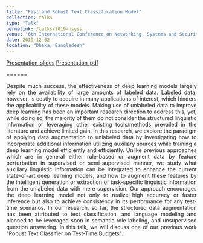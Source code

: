 ```yaml
---
title: "Fast and Robust Text Classification Model"
collection: talks
type: "Talk"
permalink: /talks/2019-nsyss
venue: "6th International Conference on Networking, Systems and Security (NSysS)"
date: 2019-12-02
location: "Dhaka, Bangladesh"
---
```


[Presentation-slides](https://drive.google.com/file/d/1c8QiTuKihpX6iheBiGuh3AHj_P-YSeKC/view?usp=sharing)
[Presentation-pdf](https://docs.google.com/presentation/d/1t0RnR9CDVZdphlaDvgduosflvLKvB8Ji/edit?usp=sharing&ouid=109501306155809246755&rtpof=true&sd=true)

======

<p align="justify">
Despite much success, the effectiveness of deep learning models largely rely on the availability of large amounts of labeled data. Labeled data, however, is costly to acquire in many applications of interest, which hinders the applicability of these models. Making use of unlabeled data to improve deep learning has been an important research direction to address this, yet, while doing so, the majority of them do not consider the structured linguistic information or leveraging other existing tools/methods prevailed in the literature and achieve limited gain. In this research, we explore the paradigm of applying data augmentation to unlabeled data by investigating how to incorporate additional information utilizing auxiliary sources while training a deep learning model efficiently and efficiently. Unlike previous approaches which are in general either rule-based or augment data by feature perturbation in supervised or semi-supervised manner, we study what auxiliary linguistic information can be integrated to enhance the current state-of-art deep learning models, and how to augment these features by the intelligent generation or extraction of task-specific linguistic information from the unlabeled data with mere supervision. Our approach encourages the deep learning model not only to realize high accuracy or faster inference but also to achieve consistency in its performance for any test-time scenarios. In our research, so far, the structured data augmentation has been attributed to text classification, and language modeling and planned to be leveraged soon in semantic role labeling, and unsupervised question answering. In this talk, we will discuss one of our previous work "Robust Text Classifier on Test-Time Budgets".

</p>
